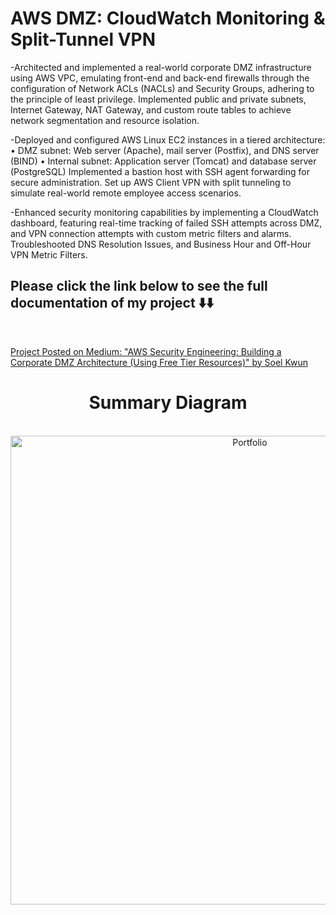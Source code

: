 # AWS DMZ: CloudWatch Monitoring & Split-Tunnel VPN


-Architected and implemented a real-world corporate DMZ infrastructure using AWS VPC, emulating front-end and back-end firewalls through the configuration of Network ACLs (NACLs) and Security Groups, adhering to the principle of least privilege. Implemented public and private subnets, Internet Gateway, NAT Gateway, and custom route tables to achieve network segmentation and resource isolation. 

-Deployed and configured AWS Linux EC2 instances in a tiered architecture: • DMZ subnet: Web server (Apache), mail server (Postfix), and DNS server (BIND) • Internal subnet: Application server (Tomcat) and database server (PostgreSQL) Implemented a bastion host with SSH agent forwarding for secure administration. Set up AWS Client VPN with split tunneling to simulate real-world remote employee access scenarios.

-Enhanced security monitoring capabilities by implementing a CloudWatch dashboard, featuring real-time tracking of failed SSH attempts across DMZ, and VPN connection attempts with custom metric filters and alarms. Troubleshooted DNS Resolution Issues, and Business Hour and Off-Hour VPN Metric Filters. 



## Please click the link below to see the full documentation of my project ⬇️⬇️

<br/>



[Project Posted on Medium: "AWS Security Engineering: Building a Corporate DMZ Architecture (Using Free Tier Resources)" by Soel Kwun](https://medium.com/@cybersoel/aws-security-engineering-building-a-corporate-dmz-architecture-using-free-tier-resources-e4f05354b493)





<h1 align="center">Summary Diagram</h1>


<p align="center">
<br/>
<img width="750" alt="Portfolio" src="https://i.imgur.com/DLrpFEj.png">
<br />
</p>





